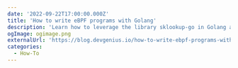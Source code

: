 ```yaml
---
date: '2022-09-22T17:00:00.000Z'
title: 'How to write eBPF programs with Golang'
description: 'Learn how to leverage the library sklookup-go in Golang around sk_lookup to help with some legacy TCP servers'
ogImage: ogimage.png
externalUrl: 'https://blog.devgenius.io/how-to-write-ebpf-programs-with-golang-933d58fc5dba'
categories:
  - How-To
---
```

